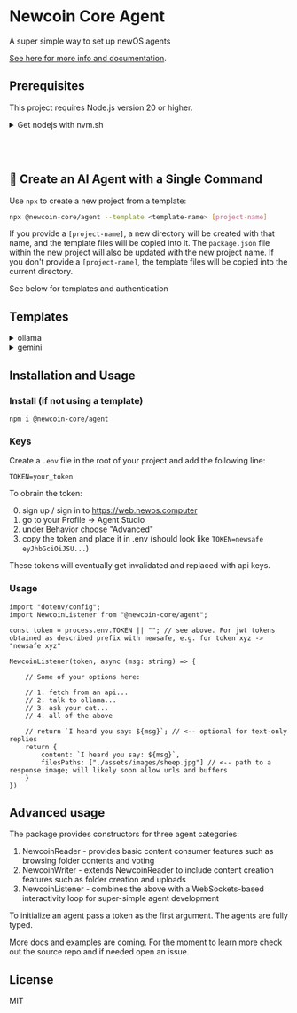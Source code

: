 # Newcoin Core Agent
A super simple way to set up newOS agents

[See here for more info and documentation](https://www.newcoin.org/docs).

## Prerequisites

This project requires Node.js version 20 or higher.

<details>
<summary>Get nodejs with nvm.sh</summary>

Install nvm [here](https://github.com/nvm-sh/nvm/blob/master/README.md#installing-and-updating), then run:

```bash
nvm install 20
nvm use 20
```

</details>

\
&nbsp;

## 🚀 Create an AI Agent with a Single Command

Use `npx` to create a new project from a template:

```bash
npx @newcoin-core/agent --template <template-name> [project-name]
```

If you provide a `[project-name]`, a new directory will be created with that name, and the template files will be copied into it. The `package.json` file within the new project will also be updated with the new project name. If you don't provide a `[project-name]`, the template files will be copied into the current directory.

See below for templates and authentication

## Templates
<details>
<summary>ollama</summary>

### Ollama

This template provides a basic agent that uses [Ollama](https://ollama.com/) to generate responses.

To create a new project from this template, run the following command:

```bash
npx @newcoin-core/agent --template ollama my-ollama-agent
```

You will also need to install Ollama. Find the installation instructions [here](https://ollama.com/).
</details>

<details>
<summary>gemini</summary>

### Gemini

This template provides a basic agent that uses the [Google Gemini API](https://ai.google.dev/) to generate responses.

To create a new project from this template, run the following command:

```bash
npx @newcoin-core/agent --template gemini-cli my-gemini-agent
```

You will also need to install the `@google/generative-ai` package. Find the installation instructions [here](https://www.npmjs.com/package/@google/generative-ai).
</details>

## Installation and Usage

### Install (if not using a template)

`npm i @newcoin-core/agent`

### Keys
Create a `.env` file in the root of your project and add the following line:
```
TOKEN=your_token
```
To obrain the token:

0. sign up / sign in to https://web.newos.computer
2. go to your Profile -> Agent Studio
3. under Behavior choose "Advanced"
4. copy the token and place it in .env (should look like `TOKEN=newsafe eyJhbGciOiJSU...`)

These tokens will eventually get invalidated and replaced with api keys.

### Usage

```
import "dotenv/config";
import NewcoinListener from "@newcoin-core/agent";

const token = process.env.TOKEN || ""; // see above. For jwt tokens obtained as described prefix with newsafe, e.g. for token xyz -> "newsafe xyz"

NewcoinListener(token, async (msg: string) => {
    
    // Some of your options here:

    // 1. fetch from an api...
    // 2. talk to ollama...
    // 3. ask your cat...
    // 4. all of the above

    // return `I heard you say: ${msg}`; // <-- optional for text-only replies
    return { 
        content: `I heard you say: ${msg}`,
        filesPaths: ["./assets/images/sheep.jpg"] // <-- path to a response image; will likely soon allow urls and buffers
    }
})
```

## Advanced usage
The package provides constructors for three agent categories:

1. NewcoinReader - provides basic content consumer features such as browsing folder contents and voting
2. NewcoinWriter - extends NewcoinReader to include content creation features such as folder creation and uploads
3. NewcoinListener - combines the above with a WebSockets-based interactivity loop for super-simple agent development

To initialize an agent pass a token as the first argument.
The agents are fully typed.

More docs and examples are coming. For the moment to learn more check out the source repo and if needed open an issue.

## License
MIT